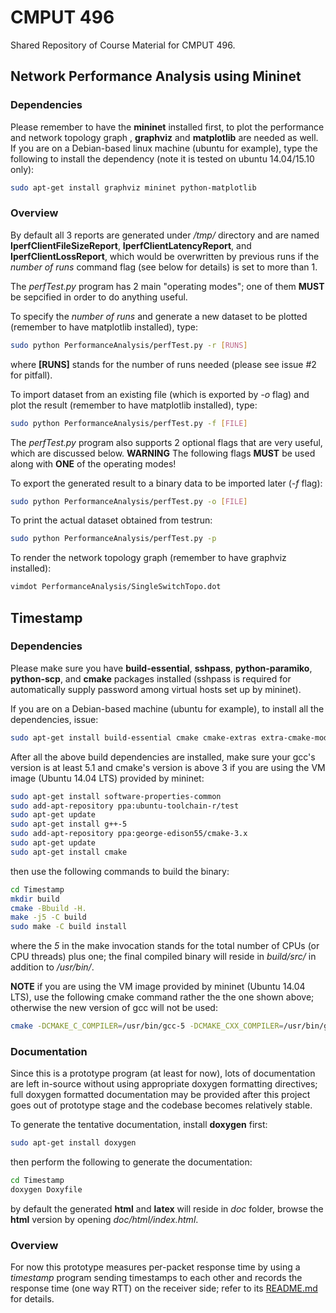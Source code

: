 # CMPUT 496
Shared Repository of Course Material for CMPUT 496.

## Network Performance Analysis using Mininet
### Dependencies
Please remember to have the **mininet** installed first, to plot the performance
and network topology graph , **graphviz** and **matplotlib** are needed as well.
If you are on a Debian-based linux machine (ubuntu for example), type the
following to install the dependency
(note it is tested on ubuntu 14.04/15.10 only):
```bash
sudo apt-get install graphviz mininet python-matplotlib
```
### Overview
By default all 3 reports are generated under */tmp/* directory and are named
**IperfClientFileSizeReport**, **IperfClientLatencyReport**, and
**IperfClientLossReport**, which would be overwritten by previous runs if the
*number of runs* command flag (see below for details) is set to more than 1.

The *perfTest.py* program has 2 main "operating modes"; one of them **MUST** be
sepcified in order to do anything useful.

To specify the *number of runs* and generate a new dataset to be plotted
(remember to have matplotlib installed), type:
```bash
sudo python PerformanceAnalysis/perfTest.py -r [RUNS]
```
where **[RUNS]** stands for the number of runs needed
(please see issue #2 for pitfall).

To import dataset from an existing file (which is exported by *-o* flag) and
plot the result (remember to have matplotlib installed), type:
```bash
sudo python PerformanceAnalysis/perfTest.py -f [FILE]
```

The *perfTest.py* program also supports 2 optional flags that are very useful,
which are discussed below.
**WARNING**
The following flags **MUST** be used along with **ONE** of the operating modes!

To export the generated result to a binary data to be imported later
(*-f* flag):
```bash
sudo python PerformanceAnalysis/perfTest.py -o [FILE]
```

To print the actual dataset obtained from testrun:
```bash
sudo python PerformanceAnalysis/perfTest.py -p
```

To render the network topology graph (remember to have graphviz installed):
```bash
vimdot PerformanceAnalysis/SingleSwitchTopo.dot
```

## Timestamp
### Dependencies
Please make sure you have **build-essential**, **sshpass**,
**python-paramiko**, **python-scp**, and **cmake** packages installed (sshpass
is required for automatically supply password among virtual hosts set up by
mininet).

If you are on a Debian-based machine (ubuntu for example), to install all the
dependencies, issue:
```bash
sudo apt-get install build-essential cmake cmake-extras extra-cmake-modules sshpass python-paramiko python-scp
```
After all the above build dependencies are installed, make sure your gcc's
version is at least 5.1 and cmake's version is above 3 if you are using the VM
image (Ubuntu 14.04 LTS) provided by mininet:
```bash
sudo apt-get install software-properties-common
sudo add-apt-repository ppa:ubuntu-toolchain-r/test
sudo apt-get update
sudo apt-get install g++-5
sudo add-apt-repository ppa:george-edison55/cmake-3.x
sudo apt-get update
sudo apt-get install cmake
```
then use the following commands to build the binary:
```bash
cd Timestamp
mkdir build
cmake -Bbuild -H.
make -j5 -C build
sudo make -C build install
```
where the *5* in the make invocation stands for the total number of CPUs (or
CPU threads) plus one; the final compiled binary will reside in *build/src/* in
addition to */usr/bin/*.

**NOTE** if you are using the VM image provided by mininet (Ubuntu 14.04 LTS),
use the following cmake command rather the the one shown above; otherwise the
new version of gcc will not be used:
```bash
cmake -DCMAKE_C_COMPILER=/usr/bin/gcc-5 -DCMAKE_CXX_COMPILER=/usr/bin/g++-5 -Bbuild -H.
```

### Documentation
Since this is a prototype program (at least for now), lots of documentation are
left in-source without using appropriate doxygen formatting directives; full
doxygen formatted documentation may be provided after this project goes out
of prototype stage and the codebase becomes relatively stable.

To generate the tentative documentation, install **doxygen** first:
```bash
sudo apt-get install doxygen
```
then perform the following to generate the documentation:
```bash
cd Timestamp
doxygen Doxyfile
```
by default the generated **html** and **latex** will reside in *doc* folder,
browse the **html** version by opening *doc/html/index.html*.
### Overview
For now this prototype measures per-packet response time by using a *timestamp*
program sending timestamps to each other and records the response time (one
way RTT) on the receiver side; refer to its [README.md](./Timestamp/README.md)
for details.

